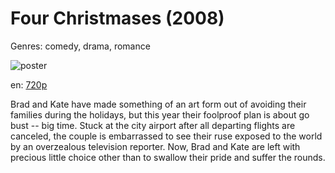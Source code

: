 # Four Christmases (2008)

Genres: comedy, drama, romance

![poster](http://image.tmdb.org/t/p/w500/ybEq3gB5lxPwLRwpbZhAwRyziQx.jpg)

en:
  [720p](magnet:?xt=urn:btih:A5005D91FA74ECBC41488FB0951BA0F08B741664&tr=udp://glotorrents.pw:6969/announce&tr=udp://tracker.opentrackr.org:1337/announce&tr=udp://torrent.gresille.org:80/announce&tr=udp://tracker.openbittorrent.com:80&tr=udp://tracker.coppersurfer.tk:6969&tr=udp://tracker.leechers-paradise.org:6969&tr=udp://p4p.arenabg.ch:1337&tr=udp://tracker.internetwarriors.net:1337)
  


Brad and Kate have made something of an art form out of avoiding their families during the holidays, but this year their foolproof plan is about go bust -- big time. Stuck at the city airport after all departing flights are canceled, the couple is embarrassed to see their ruse exposed to the world by an overzealous television reporter. Now, Brad and Kate are left with precious little choice other than to swallow their pride and suffer the rounds.